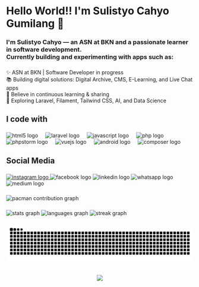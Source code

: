 <h1 align="left">Hello World!! I'm Sulistyo Cahyo Gumilang 👋</h1>

###

<h3 align="left">I'm Sulistyo Cahyo — an ASN at BKN and a passionate learner in software development.  <br>Currently building and experimenting with apps such as:</h3>

###

<p align="left">✨ ASN at BKN | Software Developer in progress<br>📚 Building digital solutions: Digital Archive, CMS, E-Learning, and Live Chat apps<br>🎯 Believe in continuous learning & sharing<br>🎲 Exploring Laravel, Filament, Tailwind CSS, AI, and Data Science</p>

###

<h2 align="left">I code with</h2>

###

<div align="left">
  <img src="https://cdn.jsdelivr.net/gh/devicons/devicon/icons/html5/html5-original.svg" height="40" alt="html5 logo"  />
  <img width="12" />
  <img src="https://cdn.jsdelivr.net/gh/devicons/devicon/icons/laravel/laravel-original.svg" height="40" alt="laravel logo"  />
  <img width="12" />
  <img src="https://cdn.jsdelivr.net/gh/devicons/devicon/icons/javascript/javascript-original.svg" height="40" alt="javascript logo"  />
  <img width="12" />
  <img src="https://cdn.jsdelivr.net/gh/devicons/devicon/icons/php/php-original.svg" height="40" alt="php logo"  />
  <img width="12" />
  <img src="https://cdn.jsdelivr.net/gh/devicons/devicon/icons/phpstorm/phpstorm-original.svg" height="40" alt="phpstorm logo"  />
  <img width="12" />
  <img src="https://cdn.jsdelivr.net/gh/devicons/devicon/icons/vuejs/vuejs-original.svg" height="40" alt="vuejs logo"  />
  <img width="12" />
  <img src="https://cdn.jsdelivr.net/gh/devicons/devicon/icons/android/android-original.svg" height="40" alt="android logo"  />
  <img width="12" />
  <img src="https://cdn.jsdelivr.net/gh/devicons/devicon/icons/composer/composer-original.svg" height="40" alt="composer logo"  />
</div>

###

<h2 align="left">Social Media</h2>

###

<div align="left">
  <a href="sulistyoocahyo" target="_blank">
    <img src="https://raw.githubusercontent.com/maurodesouza/profile-readme-generator/master/src/assets/icons/social/instagram/default.svg" width="52" height="40" alt="instagram logo"  />
  </a>
  <img src="https://raw.githubusercontent.com/maurodesouza/profile-readme-generator/master/src/assets/icons/social/facebook/default.svg" width="52" height="40" alt="facebook logo"  />
  <img src="https://raw.githubusercontent.com/maurodesouza/profile-readme-generator/master/src/assets/icons/social/linkedin/default.svg" width="52" height="40" alt="linkedin logo"  />
  <img src="https://raw.githubusercontent.com/maurodesouza/profile-readme-generator/master/src/assets/icons/social/whatsapp/default.svg" width="52" height="40" alt="whatsapp logo"  />
  <img src="https://raw.githubusercontent.com/maurodesouza/profile-readme-generator/master/src/assets/icons/social/medium/default.svg" width="52" height="40" alt="medium logo"  />
</div>

###

<picture>
  <source media="(prefers-color-scheme: dark)" srcset="https://raw.githubusercontent.com/cahy00/cahy00/output/pacman-contribution-graph-dark.svg">
  <source media="(prefers-color-scheme: light)" srcset="https://raw.githubusercontent.com/cahy00/cahy00/output/pacman-contribution-graph.svg">
  <img alt="pacman contribution graph" src="https://raw.githubusercontent.com/cahy00/cahy00/output/pacman-contribution-graph.svg">
</picture>

###

<div align="left">
  <img src="https://github-readme-stats.vercel.app/api?username=cahy00&hide_title=false&hide_rank=false&show_icons=true&include_all_commits=true&count_private=true&disable_animations=false&theme=github_dark&locale=en&hide_border=false&order=1" height="150" alt="stats graph"  />
  <img src="https://github-readme-stats.vercel.app/api/top-langs?username=cahy00&locale=en&hide_title=false&layout=compact&card_width=320&langs_count=5&theme=github_dark&hide_border=false&order=2" height="150" alt="languages graph"  />
  <img src="https://streak-stats.demolab.com?user=cahy00&locale=en&mode=daily&theme=github_dark&hide_border=false&border_radius=5&order=3" height="150" alt="streak graph"  />
</div>

###

<img src="https://raw.githubusercontent.com/cahy00/cahy00/output/snake.svg" alt="Snake animation" />

###

<div align="center">
  <img src="https://visitor-badge.laobi.icu/badge?page_id=cahy00.cahy00&"  />
</div>

###
